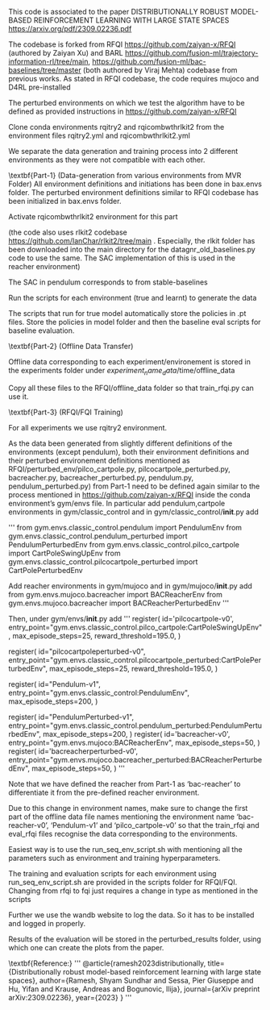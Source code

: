 This code is associated to the paper DISTRIBUTIONALLY ROBUST MODEL-BASED REINFORCEMENT LEARNING WITH LARGE STATE SPACES https://arxiv.org/pdf/2309.02236.pdf 




The codebase is forked from RFQI https://github.com/zaiyan-x/RFQI (authored by Zaiyan Xu) and BARL https://github.com/fusion-ml/trajectory-information-rl/tree/main, https://github.com/fusion-ml/bac-baselines/tree/master (both authored by Viraj Mehta) codebase from previous works. As stated in RFQI codebase, the code requires mujoco and D4RL pre-installed

The perturbed environments on which we test the algorithm have to be defined as provided instructions in https://github.com/zaiyan-x/RFQI 

Clone conda environments rqitry2 and rqicombwthrlkit2 from the environment files rqitry2.yml and rqicombwthrlkit2.yml

We separate the data generation and training process into 2 different environments as they were not compatible with each other. 

\textbf{Part-1} (Data-generation from various environments from MVR Folder)
All environment definitions and initiations has been done in bax.envs folder. The perturbed environment definitions similar to RFQI codebase has been initialized in bax.envs folder.

Activate rqicombwthrlkit2 environment for this part
 
(the code also uses rlkit2 codebase https://github.com/IanChar/rlkit2/tree/main . Especially, the rlkit folder has been downloaded into the main directory for the datagnr_old_baselines.py code to use the same. The SAC implementation of this is used in the reacher environment)

The SAC in pendulum corresponds to from stable-baselines

Run the scripts for each environment (true and learnt) to generate the data

The scripts that run for true model automatically store the policies in .pt files. Store the policies in model folder and then the baseline eval scripts for baseline evaluation.

\textbf{Part-2} (Offline Data Transfer)

Offline data corresponding to each experiment/environement is stored in the experiments folder under $experiment_name_data$/time/offline_data

Copy all these files to the RFQI/offline_data folder so that train_rfqi.py can use it. 

\textbf{Part-3} (RFQI/FQI Training)

For all experiments we use rqitry2 environment.

As the data been generated from slightly different definitions of the environments (except pendulum), both their environment definitions and their perturbed environement definitions mentioned as  RFQI/perturbed_env/pilco_cartpole.py, pilcocartpole_perturbed.py, bacreacher.py, bacreacher_perturbed.py, pendulum.py, pendulum_perturbed.py) from Part-1 need to be defined again similar to the process mentioned in https://github.com/zaiyan-x/RFQI inside the conda environment’s gym/envs file. In particular add pendulum,cartpole environments in gym/classic_control and in gym/classic_control/__init__.py add

'''
from gym.envs.classic_control.pendulum import PendulumEnv 
from gym.envs.classic_control.pendulum_perturbed import PendulumPerturbedEnv 
from gym.envs.classic_control.pilco_cartpole import CartPoleSwingUpEnv
from gym.envs.classic_control.pilcocartpole_perturbed import CartPolePerturbedEnv

Add reacher environments in gym/mujoco and in gym/mujoco/__init__.py add
from gym.envs.mujoco.bacreacher import BACReacherEnv
from gym.envs.mujoco.bacreacher import BACReacherPerturbedEnv
'''

Then, under gym/envs/__init__.py add
'''
register(
    id='pilcocartpole-v0',
    entry_point="gym.envs.classic_control.pilco_cartpole:CartPoleSwingUpEnv",
    max_episode_steps=25,
    reward_threshold=195.0,
    )

register(
    id="pilcocartpoleperturbed-v0",
    entry_point="gym.envs.classic_control.pilcocartpole_perturbed:CartPolePerturbedEnv",
    max_episode_steps=25,
    reward_threshold=195.0,
)

register(
    id="Pendulum-v1",
    entry_point="gym.envs.classic_control:PendulumEnv",
    max_episode_steps=200,
)

register(
    id="PendulumPerturbed-v1",
    entry_point="gym.envs.classic_control.pendulum_perturbed:PendulumPerturbedEnv",
    max_episode_steps=200,
)
register(
        id='bacreacher-v0',
        entry_point="gym.envs.mujoco:BACReacherEnv",
        max_episode_steps=50,
)
register(
        id='bacreacherperturbed-v0',
        entry_point="gym.envs.mujoco.bacreacher_perturbed:BACReacherPerturbedEnv",
        max_episode_steps=50,
)
'''

Note that we have defined the reacher from Part-1 as ‘bac-reacher’ to differentiate it from the pre-defined reacher environment.

Due to this change in environment names, make sure to change the first part of the offline data file names mentioning the environment name ‘bac-reacher-v0’, ‘Pendulum-v1’ and ‘pilco_cartpole-v0’ so that the train_rfqi and eval_rfqi files recognise the data corresponding to the environments.

Easiest way is to use the run_seq_env_script.sh with mentioning all the parameters such as environment and training hyperparameters. 

The training and evaluation scripts for each environment using run_seq_env_script.sh are provided in the scripts folder for RFQI/FQI. Changing from rfqi to fqi just requires a change in type as mentioned in the scripts

Further we use the wandb website to log the data. So it has to be installed and logged in properly.

Results of the evaluation will be stored in the perturbed_results folder, using which one can create the plots from the paper.

\textbf{Reference:}
'''
@article{ramesh2023distributionally,
  title={Distributionally robust model-based reinforcement learning with large state spaces},
  author={Ramesh, Shyam Sundhar and Sessa, Pier Giuseppe and Hu, Yifan and Krause, Andreas and Bogunovic, Ilija},
  journal={arXiv preprint arXiv:2309.02236},
  year={2023}
}
'''
